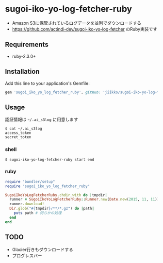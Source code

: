 # sugoi-iko-yo-log-fetcher-ruby
* Amazon S3に保管されているログデータを並列でダウンロードする
* https://github.com/actindi-dev/sugoi-iko-yo-log-fetcher のRuby実装です

## Requirements
* ruby-2.3.0+

## Installation

Add this line to your application's Gemfile:

```ruby
gem 'sugoi_iko_yo_log_fetcher_ruby', github: 'jiikko/sugoi-iko-yo-log-fetcher-ruby'
```

## Usage
認証情報は `~/.ai_s3log` に用意します
```shell
$ cat ~/.ai_s3log
access_token
secret_toten
```

### shell
```shell
$ sugoi-iko-yo-log-fetcher-ruby start end
```

### ruby
```ruby
require "bundler/setup"
require "sugoi_iko_yo_log_fetcher_ruby"

SugoiIkoYoLogFetcherRuby.chdir_with do |tmpdir|
  runner = SugoiIkoYoLogFetcherRuby::Runner.new(Date.new(2015, 11, 11))
  runner.download!
  Dir.glob("#{tmpdir}/**/*.gz") do |path|
    puts path # 何らかの処理
  end
end
```

## TODO
* Glacier行きもダウンロードする
* プログレスバー
